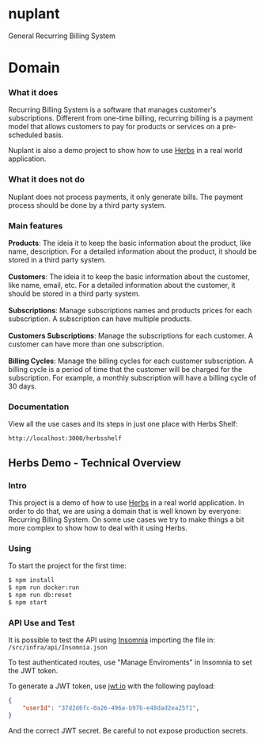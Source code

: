 # nuplant

General Recurring Billing System

# Domain

### What it does

Recurring Billing System is a software that manages customer's subscriptions. Different from one-time billing, recurring billing is a payment model that allows customers to pay for products or services on a pre-scheduled basis.

Nuplant is also a demo project to show how to use [Herbs](https://herbsjs.org) in a real world application.

### What it does not do

Nuplant does not process payments, it only generate bills. The payment process should be done by a third party system.

### Main features

**Products**: The ideia it to keep the basic information about the product, like name, description. For a detailed information about the product, it should be stored in a third party system.
<br><br>
**Customers**: The ideia it to keep the basic information about the customer, like name, email, etc. For a detailed information about the customer, it should be stored in a third party system.
<br><br>
**Subscriptions**: Manage subscriptions names and products prices for each subscription. A subscription can have multiple products.
<br><br>
**Customers Subscriptions**: Manage the subscriptions for each customer. A customer can have more than one subscription.
<br><br>
**Billing Cycles**: Manage the billing cycles for each customer subscription. A billing cycle is a period of time that the customer will be charged for the subscription. For example, a monthly subscription will have a billing cycle of 30 days. 


### Documentation

View all the use cases and its steps in just one place with Herbs Shelf:

```
http://localhost:3000/herbsshelf
```

## Herbs Demo - Technical Overview

### Intro

This project is a demo of how to use [Herbs](https://herbsjs.org) in a real world application. In order to do that, we are using a domain that is well known by everyone: Recurring Billing System. On some use cases we try to make things a bit more complex to show how to deal with it using Herbs.

### Using

To start the project for the first time:

```bash
$ npm install
$ npm run docker:run
$ npm run db:reset
$ npm start
```

### API Use and Test

It is possible to test the API using [Insomnia](https://insomnia.rest/) importing the file in: `/src/infra/api/Insomnia.json`

To test authenticated routes, use "Manage Enviroments" in Insomnia to set the JWT token.

To generate a JWT token, use [jwt.io](https://jwt.io/) with the following payload:

```json
{
    "userId": "37d2d6fc-0a26-496a-b97b-e48dad2ea25f1",
}
```

And the correct JWT secret. Be careful to not expose production secrets.
